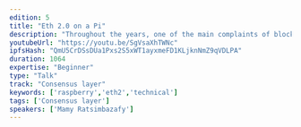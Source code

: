 ```yaml
---
edition: 5
title: "Eth 2.0 on a Pi"
description: "Throughout the years, one of the main complaints of blockchains and Ethereum has been how much energy it consumes to secure transactions. Thus, blockchain is often associated with energy waste in mainstream views. Eth 2.0 with its proof-of-stake consensus promises significantly improved energy consumption. It also brings back validation power to common hardware while proof-of-work increasingly requires interested parties to invest in specialized hardware, space and location. Let's dive together to see if the beacon chain holds those promises and run it on one of the most accessible hardware: the Raspberry Pi."
youtubeUrl: "https://youtu.be/SgVsaXhTWNc"
ipfsHash: "QmU5CrDSsDUa1Pxs2S5xWT1ayxmeFD1KLjknNmZ9qVDLPA"
duration: 1064
expertise: "Beginner"
type: "Talk"
track: "Consensus layer"
keywords: ['raspberry','eth2','technical']
tags: ['Consensus layer']
speakers: ['Mamy Ratsimbazafy']
---
```

